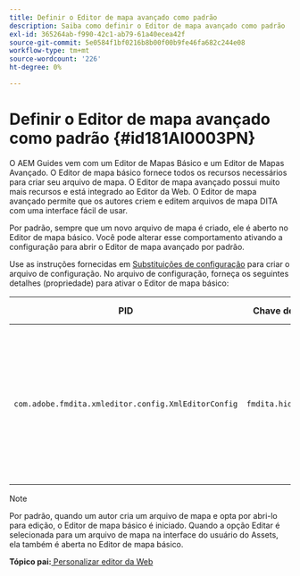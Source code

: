 ```yaml
---
title: Definir o Editor de mapa avançado como padrão
description: Saiba como definir o Editor de mapa avançado como padrão
exl-id: 365264ab-f990-42c1-ab79-61a40ecea42f
source-git-commit: 5e0584f1bf0216b8b00f00b9fe46fa682c244e08
workflow-type: tm+mt
source-wordcount: '226'
ht-degree: 0%

---
```


# Definir o Editor de mapa avançado como padrão {#id181AI0003PN}

O AEM Guides vem com um Editor de Mapas Básico e um Editor de Mapas Avançado. O Editor de mapa básico fornece todos os recursos necessários para criar seu arquivo de mapa. O Editor de mapa avançado possui muito mais recursos e está integrado ao Editor da Web. O Editor de mapa avançado permite que os autores criem e editem arquivos de mapa DITA com uma interface fácil de usar.

Por padrão, sempre que um novo arquivo de mapa é criado, ele é aberto no Editor de mapa básico. Você pode alterar esse comportamento ativando a configuração para abrir o Editor de mapa avançado por padrão.

Use as instruções fornecidas em [Substituições de configuração](download-install-additional-config-override.md#) para criar o arquivo de configuração. No arquivo de configuração, forneça os seguintes detalhes \(propriedade\) para ativar o Editor de mapa básico:

| PID | Chave de propriedade | Valor da propriedade |
|---|------------|--------------|
| `com.adobe.fmdita.xmleditor.config.XmlEditorConfig` | ``fmdita.hide.oldmapeditor`` | Booleano \(true/false\). Se você quiser usar o Editor de mapa avançado por padrão, defina essa propriedade como true.<br> **Valor padrão**: falso |

>[!NOTE]
>
> Por padrão, quando um autor cria um arquivo de mapa e opta por abri-lo para edição, o Editor de mapa básico é iniciado. Quando a opção Editar é selecionada para um arquivo de mapa na interface do usuário do Assets, ela também é aberta no Editor de mapa básico.

**Tópico pai:**[ Personalizar editor da Web](conf-web-editor.md)
